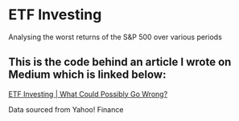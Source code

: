 # ETF Investing
Analysing the worst returns of the S&amp;P 500 over various periods

## This is the code behind an article I wrote on Medium which is linked below:
[ETF Investing | What Could Possibly Go Wrong?](https://medium.com/datadriveninvestor/etf-investing-what-could-possibly-go-wrong-4154774e2f75)

Data sourced from Yahoo! Finance
